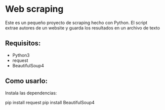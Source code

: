 # Web scraping

Este es un pequeño proyecto de scraping hecho con Python. El script extrae autores de un website y guarda los resultados en un archivo de texto

## Requisitos:

- Python3
- request
- BeautifulSoup4

## Como usarlo:

Instala las dependencias:

pip install request
pip install BeautifulSoup4

